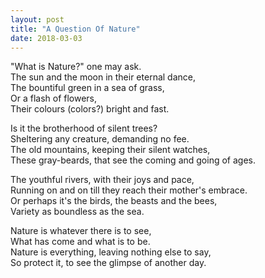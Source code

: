 ```yaml
---
layout: post
title: "A Question Of Nature"
date: 2018-03-03
---
```


"What is Nature?" one may ask.  
The sun and the moon in their eternal dance,  
The bountiful green in a sea of grass,  
Or a flash of flowers,  
Their colours (colors?) bright and fast.  
  
Is it the brotherhood of silent trees?  
Sheltering any creature, demanding no fee.  
The old mountains, keeping their silent watches,  
These gray-beards, that see the coming and going of ages.  

The youthful rivers, with their joys and pace,  
Running on and on till they reach their mother's embrace.  
Or perhaps it's the birds, the beasts and the bees,  
Variety as boundless as the sea.  
  

Nature is whatever there is to see,  
What has come and what is to be.  
Nature is everything, leaving nothing else to say,  
So protect it, to see the glimpse of another day.  
